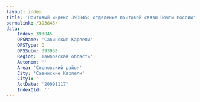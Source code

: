 ```yaml
---
layout: index
title: 'Почтовый индекс 393845: отделение почтовой связи Почты России'
permalink: /393845/
data:
    Index: 393845
    OPSName: 'Савинские Карпели'
    OPSType: О
    OPSSubm: 393958
    Region: 'Тамбовская область'
    Autonom: ''
    Area: 'Сосновский район'
    City: 'Савинские Карпели'
    City1: ''
    ActDate: '20091117'
    IndexOld: ''
---
```

